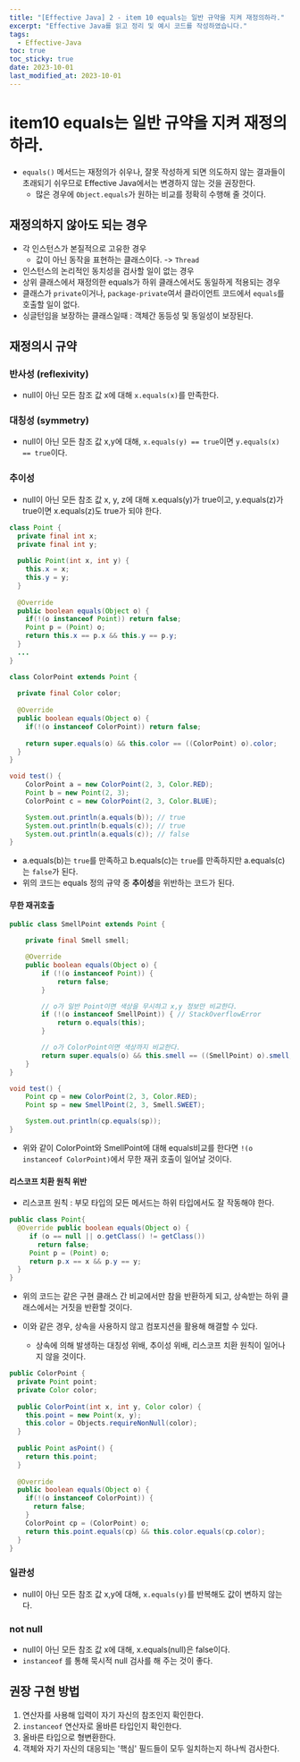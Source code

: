 ```yaml
---
title: "[Effective Java] 2 - item 10 equals는 일반 규약을 지켜 재정의하라."
excerpt: "Effective Java를 읽고 정리 및 예시 코드를 작성하였습니다."
tags:
  - Effective-Java
toc: true
toc_sticky: true
date: 2023-10-01
last_modified_at: 2023-10-01
---
```


# item10 equals는 일반 규약을 지켜 재정의하라.

- `equals()` 메서드는 재정의가 쉬우나, 잘못 작성하게 되면 의도하지 않는 결과들이 초래되기 쉬우므로 Effective Java에서는 변경하지 않는 것을 권장한다. 
	- 많은 경우에 `Object.equals`가 원하는 비교를 정확히 수행해 줄 것이다.

## 재정의하지 않아도 되는 경우

- 각 인스턴스가 본질적으로 고유한 경우 
	- 값이 아닌 동작을 표현하는 클래스이다. -> `Thread`
- 인스턴스의 논리적인 동치성을 검사할 일이 없는 경우
- 상위 클래스에서 재정의한 equals가 하위 클래스에서도 동일하게 적용되는 경우
- 클래스가 `private`이거나, `package-private`여서 클라이언트 코드에서 `equals`를 호출할 일이 없다.
- 싱글턴임을 보장하는 클래스일때 : 객체간 동등성 및 동일성이 보장된다.

## 재정의시 규약

### 반사성 (reflexivity)

- null이 아닌 모든 참조 값 x에 대해 `x.equals(x)`를 만족한다.

### 대칭성 (symmetry)

- null이 아닌 모든 참조 값 x,y에 대해, `x.equals(y) == true`이면 `y.equals(x) == true`이다.

### 추이성

- null이 아닌 모든 참조 값 x, y, z에 대해 x.equals(y)가 true이고, y.equals(z)가 true이면 x.equals(z)도 true가 되야 한다.

```java
class Point {  
  private final int x;  
  private final int y;  
  
  public Point(int x, int y) {  
    this.x = x;  
    this.y = y;  
  }  
  
  @Override  
  public boolean equals(Object o) {  
    if(!(o instanceof Point)) return false;  
    Point p = (Point) o;  
    return this.x == p.x && this.y == p.y;  
  }  
  ...
}
```

```java
class ColorPoint extends Point {  
    
  private final Color color;  
  
  @Override  
  public boolean equals(Object o) {  
    if(!(o instanceof ColorPoint)) return false;  
      
    return super.equals(o) && this.color == ((ColorPoint) o).color;  
  }  
}

void test() {
    ColorPoint a = new ColorPoint(2, 3, Color.RED);
    Point b = new Point(2, 3);
    ColorPoint c = new ColorPoint(2, 3, Color.BLUE);

    System.out.println(a.equals(b)); // true
    System.out.println(b.equals(c)); // true
    System.out.println(a.equals(c)); // false
}
```

- a.equals(b)는 `true`를 만족하고 b.equals(c)는 `true`를 만족하지만 a.equals(c)는 `false`가 된다.
- 위의 코드는 equals 정의 규약 중 **추이성**을 위반하는 코드가 된다.

#### 무한 재귀호출

```java
public class SmellPoint extends Point {

    private final Smell smell;

    @Override
    public boolean equals(Object o) {
        if (!(o instanceof Point)) {
            return false;
        }

        // o가 일반 Point이면 색상을 무시햐고 x,y 정보만 비교한다.
        if (!(o instanceof SmellPoint)) { // StackOverflowError
            return o.equals(this);
        }

        // o가 ColorPoint이면 색상까지 비교한다.
        return super.equals(o) && this.smell == ((SmellPoint) o).smell;
    }
}

void test() {
    Point cp = new ColorPoint(2, 3, Color.RED);
    Point sp = new SmellPoint(2, 3, Smell.SWEET);

    System.out.println(cp.equals(sp));
}
```

- 위와 같이 ColorPoint와 SmellPoint에 대해 equals비교를 한다면 `!(o instanceof ColorPoint)`에서 무한 재귀 호출이 일어날 것이다.

#### 리스코프 치환 원칙 위반

- 리스코프 원칙 : 부모 타입의 모든 메서드는 하위 타입에서도 잘 작동해야 한다.

```java
public class Point{
  @Override public boolean equals(Object o) {
     if (o == null || o.getClass() != getClass())
       return false;
     Point p = (Point) o;
     return p.x == x && p.y == y;
  }
}
```

- 위의 코드는 같은 구현 클래스 간 비교에서만 참을 반환하게 되고, 상속받는 하위 클래스에서는 거짓을 반환할 것이다.

- 이와 같은 경우, 상속을 사용하지 않고 컴포지션을 활용해 해결할 수 있다.
	- 상속에 의해 발생하는 대칭성 위배, 추이성 위배, 리스코프 치환 원칙이 일어나지 않을 것이다.

```java
public ColorPoint {  
  private Point point;  
  private Color color;  
  
  public ColorPoint(int x, int y, Color color) {  
    this.point = new Point(x, y);  
    this.color = Objects.requireNonNull(color);  
  }  
  
  public Point asPoint() {  
    return this.point;  
  }  
  
  @Override  
  public boolean equals(Object o) {  
    if(!(o instanceof ColorPoint)) {  
      return false;  
    }  
    ColorPoint cp = (ColorPoint) o;  
    return this.point.equals(cp) && this.color.equals(cp.color);  
  }  
}
```

### 일관성

- null이 아닌 모든 참조 값 x,y에 대해, `x.equals(y)`를 반복해도 값이 변하지 않는다.

### not null

- null이 아닌 모든 참조 값 x에 대해, x.equals(null)은 false이다.
- `instanceof` 를 통해 묵시적 null 검사를 해 주는 것이 좋다.

## 권장 구현 방법

1. 연산자를 사용해 입력이 자기 자신의 참조인지 확인한다.
2. `instanceof` 연산자로 올바른 타입인지 확인한다.
3.  올바른 타입으로 형변환한다.
4. 객체와 자기 자신의 대응되는 '핵심' 필드들이 모두 일치하는지 하나씩 검사한다.